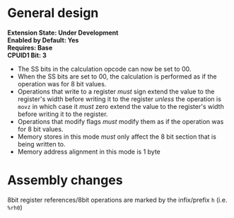 # General design

**Extension State: Under Development**  
**Enabled by Default: Yes**  
**Requires: Base**  
**CPUID1 Bit: 3**

- The SS bits in the calculation opcode can now be set to 00.
- When the SS bits are set to 00, the calculation is performed as if the operation was for 8 bit values.
- Operations that write to a register _must_ sign extend the value to the register's width before writing it to the register _unless_ the operation is `movz` in which case it _must_ zero extend the value to the register's width before writing it to the register.
- Operations that modify flags _must_ modify them as if the operation was for 8 bit values.
- Memory stores in this mode _must_ only affect the 8 bit section that is being written to.
- Memory address alignment in this mode is 1 byte


# Assembly changes

8bit register references/8bit operations are marked by the infix/prefix `h` (i.e. `%rh0`)
